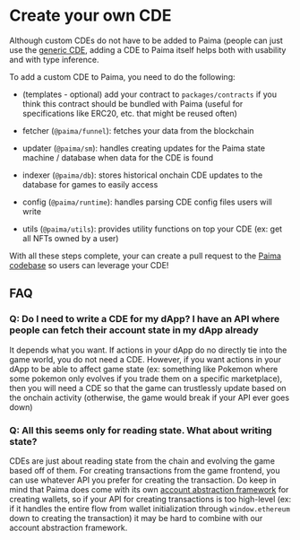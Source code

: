 # Create your own CDE

Although custom CDEs do not have to be added to Paima (people can just use the [generic CDE](./999-Generic.md), adding a CDE to Paima itself helps both with usability and with type inference.

To add a custom CDE to Paima, you need to do the following:

- (templates - optional) add your contract to `packages/contracts` if you think this contract should be bundled with Paima (useful for specifications like ERC20, etc. that might be reused often)


- fetcher (`@paima/funnel`): fetches your data from the blockchain
- updater (`@paima/sm`): handles creating updates for the Paima state machine / database when data for the CDE is found
- indexer (`@paima/db`): stores historical onchain CDE updates to the database for games to easily access
- config (`@paima/runtime`): handles parsing CDE config files users will write
- utils (`@paima/utils`): provides utility functions on top your CDE (ex: get all NFTs owned by a user)

With all these steps complete, your can create a pull request to the [Paima codebase](https://github.com/PaimaStudios/paima-engine/) so users can leverage your CDE!

## FAQ

### Q: Do I need to write a CDE for my dApp? I have an API where people can fetch their account state in my dApp already

It depends what you want. If actions in your dApp do no directly tie into the game world, you do not need a CDE. However, if you want actions in your dApp to be able to affect game state (ex: something like Pokemon where some pokemon only evolves if you trade them on a specific marketplace), then you will need a CDE so that the game can trustlessly update based on the onchain activity (otherwise, the game would break if your API ever goes down)

### Q: All this seems only for reading state. What about writing state?

CDEs are just about reading state from the chain and evolving the game based off of them. For creating transactions from the game frontend, you can use whatever API you prefer for creating the transaction. Do keep in mind that Paima does come with its own [account abstraction framework](https://docs.paimastudios.com/home/multichain-support/wallet-layer) for creating wallets, so if your API for creating transactions is too high-level (ex: if it handles the entire flow from wallet initialization through `window.ethereum` down to creating the transaction) it may be hard to combine with our account abstraction framework.
